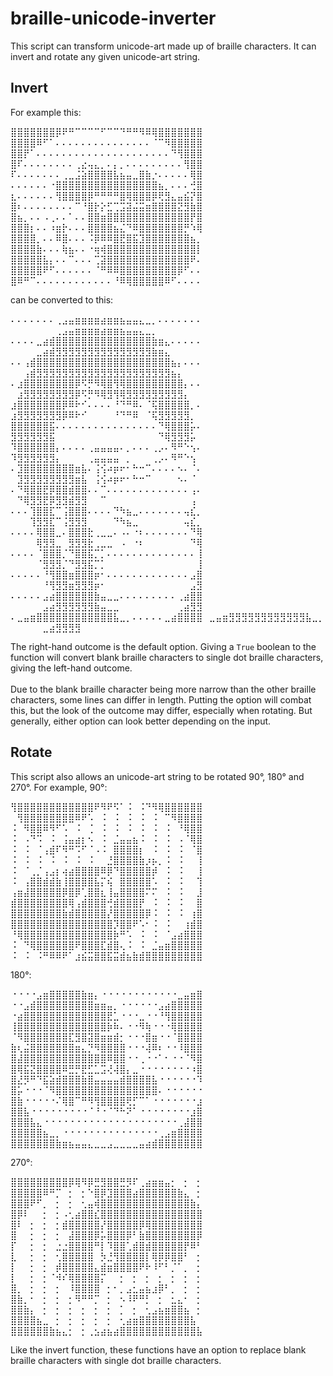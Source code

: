 ﻿# braille-unicode-inverter

This script can transform unicode-art made up of braille characters. It can invert and rotate any given unicode-art string.

## Invert
For example this:

<p>⣿⣿⣿⣿⣿⣿⣿⡿⠟⠛⠉⠉⠉⠉⠋⠉⠉⠙⠛⠛⠻⠿⢿⣿⣿⣿⣿⣿⣿⣿ <br> 
⣿⣿⣿⣿⠿⠋⠁⠄⠄⠄⠄⠄⠄⠄⠄⠄⠄⠄⠄⠄⠄⠄⠈⠉⠻⣿⣿⣿⣿⣿ <br> 
⣿⣿⡟⠁⠄⠄⠄⠄⠄⠄⠄⠄⠄⠄⠄⠄⠄⠄⠄⠄⠄⠄⠄⠄⠄⠙⢻⣿⣿⣿ <br> 
⣿⠏⠄⠄⠄⠄⠄⠄⠄⠄⢀⣔⢤⣄⡀⠄⡄⡀⠄⠄⠄⠄⠄⠄⠄⠄⠄⢻⣿⣿ <br> 
⠏⠄⠄⠄⠄⠄⠄⠄⢀⣀⣨⣵⣿⣿⣿⣿⣧⣦⣤⣀⣿⣷⡐⠄⠄⠄⠄⠄⢿⣿ <br> 
⠄⠄⠄⠄⠄⠄⠐⣿⣿⣿⣿⣿⣿⣿⣿⣿⣿⣿⣿⣿⣿⣿⣿⣦⡀⠄⠄⠄⢚⣿ <br> 
⣆⠄⠄⠄⠄⠄⠄⢻⣿⣿⣿⣿⡿⠛⠛⠛⠛⣿⢿⣿⣿⣿⡿⢟⣻⣄⣤⣮⡝⣿ <br> 
⣿⠆⠄⠄⠄⠄⠄⠄⠄⠄⠉⠘⣿⡗⡕⣋⢉⣩⣽⣬⣭⣶⣿⣿⣿⣿⣝⣻⣷⣿ <br> 
⣿⣦⡀⠄⠄⠠⢀⠄⠄⠁⠄⠄⣿⣿⣶⣿⣿⣿⣿⣿⣿⣿⣿⣿⣿⣿⣿⣿⡟⣿ <br> 
⣿⣿⣿⡆⠄⠄⠰⣶⡗⠄⠄⠄⣿⣿⣿⣿⣦⣌⠙⠿⣿⣿⣿⣿⣿⣿⣿⡛⠱⢿ <br> 
⣿⣿⣿⣿⡀⠄⠄⠿⣿⠄⠄⠄⠨⡿⠿⠿⣿⣟⣿⣯⣹⣿⣿⣿⣿⣿⣿⣿⣦⡀ <br> 
⣿⣿⣿⣿⣷⠄⠄⠄⢷⣦⠄⠄⠐⢶⢾⣿⣿⣿⣿⣿⣿⣿⣿⣿⣿⣿⣿⣿⣿⡇ <br> 
⣿⣿⣿⣿⣿⣧⡄⠄⠄⠉⠄⠄⠄⢉⣽⣿⣿⣿⣿⣿⣿⣿⣿⣿⣿⣿⣿⣿⠟⠄ <br> 
⣿⣿⣿⣿⣿⠟⠋⠄⠄⠄⠄⠄⠄⠈⠛⠿⠿⣿⣿⣿⣿⣿⣿⣿⣿⣿⡿⠋⠄⠄ <br> 
⣿⠿⠛⠉⠄⠄⠄⠄⠄⠄⠄⠄⠄⠄⠄⠄⠘⠿⢿⣿⣿⣿⣿⣿⠿⠋⠄⠄⠄⠄</p> 

can be converted to this:

<p>⠄⠄⠄⠄⠄⠄⠄⢀⣠⣤⣶⣶⣶⣶⣴⣶⣶⣦⣤⣤⣄⣀⡀⠄⠄⠄⠄⠄⠄⠄ ⠀⠀⠀⠀⠀⠀⠀⢀⣠⣤⣶⣶⣶⣶⣴⣶⣶⣦⣤⣤⣄⣀⡀⠀⠀⠀⠀⠀⠀⠀ <br> 
⠄⠄⠄⠄⣀⣴⣾⣿⣿⣿⣿⣿⣿⣿⣿⣿⣿⣿⣿⣿⣿⣿⣷⣶⣄⠄⠄⠄⠄⠄ ⠀⠀⠀⠀⣀⣴⣾⣻⣻⣻⣻⣻⣻⣻⣻⣻⣻⣻⣻⣻⣻⣻⣷⣶⣄⠀⠀⠀⠀⠀ <br> 
⠄⠄⢠⣾⣿⣿⣿⣿⣿⣿⣿⣿⣿⣿⣿⣿⣿⣿⣿⣿⣿⣿⣿⣿⣿⣦⡄⠄⠄⠄ ⠀⠀⢠⣾⣻⣻⣻⣻⣻⣻⣻⣻⣻⣻⣻⣻⣻⣻⣻⣻⣻⣻⣻⣻⣻⣦⡄⠀⠀⠀ <br> 
⠄⣰⣿⣿⣿⣿⣿⣿⣿⣿⡿⠫⡛⠻⢿⣿⢻⢿⣿⣿⣿⣿⣿⣿⣿⣿⣿⡄⠄⠄ ⠀⣰⣻⣻⣻⣻⣻⣻⣻⣻⡿⠫⡛⠻⢿⣻⢻⢿⣻⣻⣻⣻⣻⣻⣻⣻⣻⡄⠀⠀ <br> 
⣰⣿⣿⣿⣿⣿⣿⣿⡿⠿⠗⠊⠄⠄⠄⠄⠘⠙⠛⠿⠄⠈⢯⣿⣿⣿⣿⣿⡀⠄ ⣰⣻⣻⣻⣻⣻⣻⣻⡿⠿⠗⠊⠀⠀⠀⠀⠘⠙⠛⠿⠀⠈⢯⣻⣻⣻⣻⣻⡀⠀ <br> 
⣿⣿⣿⣿⣿⣿⣯⠄⠄⠄⠄⠄⠄⠄⠄⠄⠄⠄⠄⠄⠄⠄⠄⠙⢿⣿⣿⣿⡥⠄ ⣻⣻⣻⣻⣻⣻⣯⠀⠀⠀⠀⠀⠀⠀⠀⠀⠀⠀⠀⠀⠀⠀⠀⠙⢿⣻⣻⣻⡥⠀ <br> 
⠹⣿⣿⣿⣿⣿⣿⡄⠄⠄⠄⠄⢀⣤⣤⣤⣤⠄⡀⠄⠄⠄⢀⡠⠄⠻⠛⠑⢢⠄ ⠹⣻⣻⣻⣻⣻⣻⡄⠀⠀⠀⠀⢀⣤⣤⣤⣤⠀⡀⠀⠀⠀⢀⡠⠄⠻⠛⠑⢢⠀ <br> 
⠄⣹⣿⣿⣿⣿⣿⣿⣿⣿⣶⣧⠄⢨⢪⠴⡶⠖⠂⠓⠒⠉⠄⠄⠄⠄⠢⠄⠈⠄ ⠀⣹⣻⣻⣻⣻⣻⣻⣻⣻⣶⣧⠀⢨⢪⠴⡶⠖⠂⠓⠒⠉⠀⠀⠀⠀⠢⠄⠈⠀ <br> 
⠄⠙⢿⣿⣿⣟⡿⣿⣿⣾⣿⣿⠄⠄⠉⠄⠄⠄⠄⠄⠄⠄⠄⠄⠄⠄⠄⠄⢠⠄ ⠀⠙⢿⣻⣻⣟⡿⣻⣻⣾⣻⣻⠀⠀⠉⠀⠀⠀⠀⠀⠀⠀⠀⠀⠀⠀⠀⠀⢠⠀ <br> 
⠄⠄⠄⢹⣿⣿⣏⠉⢨⣿⣿⣿⠄⠄⠄⠄⠙⠳⣦⣀⠄⠄⠄⠄⠄⠄⠄⢤⣎⡀ ⠀⠀⠀⢹⣻⣻⣏⠉⢨⣻⣻⣻⠀⠀⠀⠀⠙⠳⣦⣀⠀⠀⠀⠀⠀⠀⠀⢤⣎⡀ <br> 
⠄⠄⠄⠄⢿⣿⣿⣀⠄⣿⣿⣿⣗⢀⣀⣀⠄⠠⠄⠐⠆⠄⠄⠄⠄⠄⠄⠄⠙⢿ ⠀⠀⠀⠀⢿⣻⣻⣀⠀⣻⣻⣻⣗⢀⣀⣀⠀⠠⠀⠐⠆⠀⠀⠀⠀⠀⠀⠀⠙⢿ <br> 
⠄⠄⠄⠄⠈⣿⣿⣿⡈⠙⣿⣿⣯⡉⡁⠄⠄⠄⠄⠄⠄⠄⠄⠄⠄⠄⠄⠄⠄⢸ ⠀⠀⠀⠀⠈⣻⣻⣻⡈⠙⣻⣻⣯⡉⡁⠀⠀⠀⠀⠀⠀⠀⠀⠀⠀⠀⠀⠀⠀⢸ <br> 
⠄⠄⠄⠄⠄⠘⢻⣿⣿⣶⣿⣿⣿⡶⠂⠄⠄⠄⠄⠄⠄⠄⠄⠄⠄⠄⠄⠄⣠⣿ ⠀⠀⠀⠀⠀⠘⢻⣻⣻⣶⣻⣻⣻⡶⠂⠀⠀⠀⠀⠀⠀⠀⠀⠀⠀⠀⠀⠀⣠⣻ <br> 
⠄⠄⠄⠄⠄⣠⣴⣿⣿⣿⣿⣿⣿⣷⣤⣀⣀⠄⠄⠄⠄⠄⠄⠄⠄⠄⢀⣴⣿⣿ ⠀⠀⠀⠀⠀⣠⣴⣻⣻⣻⣻⣻⣻⣷⣤⣀⣀⠀⠀⠀⠀⠀⠀⠀⠀⠀⢀⣴⣻⣻ <br> 
⠄⣀⣤⣶⣿⣿⣿⣿⣿⣿⣿⣿⣿⣿⣿⣿⣧⣀⡀⠄⠄⠄⠄⠄⣀⣴⣿⣿⣿⣿⠀⣀⣤⣶⣻⣻⣻⣻⣻⣻⣻⣻⣻⣻⣻⣻⣧⣀⡀⠀⠀⠀⠀⠀⣀⣴⣻⣻⣻⣻ </p>  

The right-hand outcome is the default option. Giving a `True` boolean to the function will convert blank braille characters to single dot braille characters, giving the left-hand outcome. <br><br>
Due to the blank braille character being more narrow than the other braille characters, some lines can differ in length. Putting the option will combat this, but the look of the outcome may differ, especially when rotating. But generally, either option can look better depending on the input.

## Rotate
This script also allows an unicode-art string to be rotated 90°, 180° and 270°.
For example, 90°:

<p>⢻⣿⣿⣿⣿⣿⣿⣿⣿⣿⣿⣿⣿⠟⠻⠟⠫⠁⠨⠀⠨⠙⠻⢿⣿⣿⣿⣿⣿⣿ <br> 
⠀⢻⣿⣿⣿⣿⣿⣿⣿⣿⠿⠟⠡⠀⠨⠀⠨⠀⠨⠀⠨⠀⠨⠀⠉⠻⣿⣿⣿⣿ <br> 
⠨⠀⠻⣿⣿⠿⠻⠋⠡⠀⠨⠀⢈⠀⠨⠀⠨⠀⠨⠀⠨⠀⠨⠀⠨⠀⠘⢿⣿⣿ <br> 
⠨⠀⠠⠙⠩⠀⠨⠀⢨⣤⣴⡆⠢⠀⠨⠀⣈⣤⣤⣦⠨⠀⠨⠀⠨⠀⠠⠈⢿⣿ <br> 
⠨⠀⠨⠀⠈⢠⣾⠏⠻⠛⠩⠋⠈⠠⠨⠀⣿⣿⣿⣿⡆⠀⠨⠀⠨⠀⠨⠀⠈⣿ <br> 
⠨⠀⠨⠀⠨⠀⠨⠀⠨⠀⠨⠀⠨⠀⠀⣘⣿⣿⣿⣿⣷⡰⡦⡀⠨⠀⠨⠀⠀⢸ <br> 
⠨⠀⠈⢀⡈⢠⣠⡆⢴⣴⣿⣿⣿⣿⠿⡿⠙⣿⣿⣿⣿⣿⡾⠀⠨⠀⠨⠀⠀⢸ <br> 
⠨⠀⢠⣿⣿⣾⣾⣷⢸⣿⣿⣿⣿⣧⡍⢮⠀⣿⣿⣿⣿⣿⠡⠀⠨⠀⠨⠀⠀⢹ <br> 
⢠⣶⣼⣿⣿⣿⣿⣿⡿⣿⡿⢁⣿⣿⣆⢸⣤⣿⣿⣿⣿⠍⠍⠀⠨⠀⠨⠀⠀⣸ <br> 
⣾⣿⣿⣿⣿⣿⣿⣿⣿⢿⢠⣾⣿⣿⣿⢚⣾⣿⣿⣿⡟⠀⠨⠀⠨⠀⠨⠀⠀⣿ <br> 
⣿⣿⣿⣿⣿⣿⣿⣿⣷⣾⣿⣿⣿⣿⣿⡜⣿⣿⣿⣿⣿⡿⠨⠀⠨⠀⠨⠀⢰⣿ <br> 
⣿⣿⣿⣿⣿⣿⣿⣿⣿⣿⣿⣿⣿⣿⣿⣿⡹⣿⣿⠟⠡⠂⠨⠀⠨⠀⠀⢰⣾⣿ <br> 
⠘⢿⣿⣿⣿⣿⣿⣿⣿⣿⣿⣿⣿⣿⣿⣿⡷⠛⠡⠀⠨⠀⠨⠀⠈⣠⣴⣿⣿⣿ <br> 
⠨⠀⠙⢿⣿⣿⣿⣿⣿⣿⠟⣿⣿⣿⣏⣾⣿⢄⠨⠀⠨⠀⣈⣤⣶⣿⣿⣿⣿⣿ <br> 
⠨⠀⠨⠀⠨⠛⠿⠿⠟⠁⣰⣮⣭⣿⣿⣯⣭⣾⣦⣷⣾⣿⣿⣿⣿⣿⣿⣿⣿⣿ </p> 

180°:

<p>⠐⠐⠐⠐⣠⣶⣿⣿⣿⣿⣿⣷⣶⡄⠐⠐⠐⠐⠐⠐⠐⠐⠐⠐⠐⠐⣀⣤⣶⣿ <br> 
⠐⠐⣠⣾⣿⣿⣿⣿⣿⣿⣿⣿⣿⣶⣶⣤⡀⠐⠐⠐⠐⠐⠐⣠⣴⣿⣿⣿⣿⣿ <br> 
⠐⣴⣿⣿⣿⣿⣿⣿⣿⣿⣿⣿⣿⣿⣿⣟⣁⠐⠐⠐⣀⠐⠐⠘⢻⣿⣿⣿⣿⣿ <br> 
⢸⣿⣿⣿⣿⣿⣿⣿⣿⣿⣿⣿⣿⣿⣿⡷⠷⠄⠐⠐⠻⢷⠐⠐⠐⢿⣿⣿⣿⣿ <br> 
⠈⠻⣿⣿⣿⣿⣿⣿⣿⣏⣻⣿⣽⣿⣶⣶⣾⡂⠐⠐⠐⣿⣶⠐⠐⠈⣿⣿⣿⣿ <br> 
⣷⢆⣬⣿⣿⣿⣿⣿⣿⣿⣶⣄⡙⠻⣿⣿⣿⣿⠐⠐⠐⢼⠿⠆⠐⠐⠸⣿⣿⣿ <br> 
⣿⣼⣿⣿⣿⣿⣿⣿⣿⣿⣿⣿⣿⣿⣿⠿⣿⣿⠐⠐⢀⠐⠐⠁⠂⠐⠐⠈⠻⣿ <br> 
⣿⢿⣯⣝⣿⣿⣿⣿⠿⣛⡛⣟⣋⣁⣩⢜⢼⣿⡄⣀⠐⠐⠐⠐⠐⠐⠐⠐⠰⣿ <br> 
⣿⣜⡻⠛⠙⣯⣵⣾⣿⣿⣿⣷⣿⣤⣤⣤⣤⣾⣿⣿⣿⣿⣧⠐⠐⠐⠐⠐⠐⠹ <br> 
⣿⡥⠐⠐⠐⠈⠻⣿⣿⣿⣿⣿⣿⣿⣿⣿⣿⣿⣿⣿⣿⣿⣿⠄⠐⠐⠐⠐⠐⠐ <br> 
⣿⣷⠐⠐⠐⠐⠐⠌⢿⣿⠉⠛⠻⢻⣿⣿⣿⣿⢟⡋⠉⠁⠐⠐⠐⠐⠐⠐⠐⣰ <br> 
⣿⣿⣧⠐⠐⠐⠐⠐⠐⠐⠐⠐⠈⠘⠐⠈⠙⠓⠝⠁⠐⠐⠐⠐⠐⠐⠐⠐⣰⣿ <br> 
⣿⣿⣿⣧⣄⠐⠐⠐⠐⠐⠐⠐⠐⠐⠐⠐⠐⠐⠐⠐⠐⠐⠐⠐⠐⠐⢀⣼⣿⣿ <br> 
⣿⣿⣿⣿⣿⣦⣀⡀⠐⠐⠐⠐⠐⠐⠐⠐⠐⠐⠐⠐⠐⠐⠐⢀⣠⣶⣿⣿⣿⣿ <br> 
⣿⣿⣿⣿⣿⣿⣿⣷⣶⣦⣤⣤⣄⣀⣀⣠⣀⣀⣀⣀⣤⣴⣾⣿⣿⣿⣿⣿⣿⣿ </p>

270°:

<p>⣿⣿⣿⣿⣿⣿⣿⣿⣿⡿⢿⠻⡿⣛⣻⣿⣿⣛⡻⠏⢀⣴⣶⣶⣤⡂⠀⡂⠀⡂ <br> 
⣿⣿⣿⣿⣿⠿⠛⡉⠀⡂⠀⡂⠑⣿⡿⣹⣿⣿⣿⣴⣿⣿⣿⣿⣿⣿⣷⣄⠀⡂ <br> 
⣿⣿⣿⠟⠋⡀⠀⡂⠀⡂⠀⢂⣤⢾⣿⣿⣿⣿⣿⣿⣿⣿⣿⣿⣿⣿⣿⣿⣷⡄ <br> 
⣿⡿⠇⠀⠀⡂⠀⡂⠠⢂⣴⣿⣿⣎⣿⣿⣿⣿⣿⣿⣿⣿⣿⣿⣿⣿⣿⣿⣿⣿ <br> 
⣿⠇⠀⡂⠀⡂⠀⡂⣾⣿⣿⣿⣿⣿⡜⣿⣿⣿⣿⣿⡿⢿⣿⣿⣿⣿⣿⣿⣿⣿ <br> 
⣿⠀⠀⡂⠀⡂⠀⡂⠀⣼⣿⣿⣿⡿⡥⣿⣿⣿⡿⠃⣷⣿⣿⣿⣿⣿⣿⣿⣿⡿ <br> 
⡏⠀⠀⡂⠀⡂⠀⣐⣐⣿⣿⣿⣿⠛⡇⠹⣿⣿⢁⣾⣿⣾⣿⣿⣿⣿⣿⡟⠿⠃ <br> 
⣇⠀⠀⡂⠀⡂⠀⢂⣿⣿⣿⣿⣿⠀⡳⣘⢻⣿⣿⣿⣿⡇⢿⡿⡿⣿⣿⠃⠀⡂ <br> 
⡇⠀⠀⡂⠀⡂⠀⡾⣿⣿⣿⣿⣿⣄⣾⣶⣿⣿⣿⣿⠟⠗⠸⠋⠃⡈⠁⡀⠀⡂ <br> 
⡇⠀⠀⡂⠀⡂⠈⠺⠎⢿⣿⣿⣿⣿⡍⠀⠀⡂⠀⡂⠀⡂⠀⡂⠀⡂⠀⡂⠀⡂ <br> 
⣿⡀⠀⡂⠀⡂⠀⡂⠀⠸⣿⣿⣿⣿⠀⡂⠂⡀⣠⣂⣤⣦⣰⡿⠃⡀⠀⡂⠀⡂ <br> 
⣿⣷⡀⠂⠀⡂⠀⡂⠀⡂⠻⠛⠛⡉⠀⡂⠀⠢⠸⠟⠛⡃⠀⡂⠀⣂⣄⠂⠀⡂ <br> 
⣿⣿⣷⡄⠀⡂⠀⡂⠀⡂⠀⡂⠀⡂⠀⡂⠀⡁⠀⡂⠀⢂⣠⣦⣶⣿⣿⣦⠀⡂ <br> 
⣿⣿⣿⣿⣦⣀⠀⡂⠀⡂⠀⡂⠀⡂⠀⡂⠀⢂⣴⣶⣿⣿⣿⣿⣿⣿⣿⣿⣧⠀ <br> 
⣿⣿⣿⣿⣿⣿⣷⣦⣄⡂⠀⡂⢀⣢⣴⣦⣴⣿⣿⣿⣿⣿⣿⣿⣿⣿⣿⣿⣿⣧ </p>

Like the invert function, these functions have an option to replace blank braille characters with single dot braille characters.
